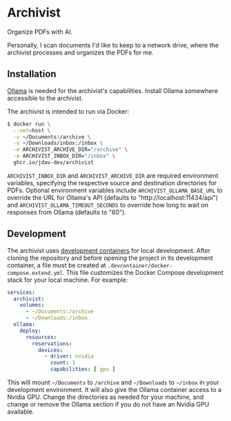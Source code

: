 # Archivist

Organize PDFs with AI.

Personally, I scan documents I'd like to keep to a network drive, where the archivist processes
and organizes the PDFs for me.

## Installation

[Ollama](https://ollama.com/) is needed for the archivist's capabilities.  Install Ollama
somewhere accessible to the archivist.

The archivist is intended to run via Docker:

```sh
$ docker run \
  --net=host \
  -v ~/Documents:/archive \
  -v ~/Downloads/inbox:/inbox \
  -e ARCHIVIST_ARCHIVE_DIR="/archive" \
  -e ARCHIVIST_INBOX_DIR="/inbox" \
  ghcr.io/jdav-dev/archivist
```

`ARCHIVIST_INBOX_DIR` and `ARCHIVIST_ARCHIVE_DIR` are required environment variables, specifying
the respective source and destination directories for PDFs.  Optional environment variables
include `ARCHIVIST_OLLAMA_BASE_URL` to override the URL for Ollama's API (defaults to
"http://localhost:11434/api") and `ARCHIVIST_OLLAMA_TIMEOUT_SECONDS` to override how long to wait
on responses from Ollama (defaults to "60").

## Development

The archivist uses [development containers](https://containers.dev/) for local development.  After
cloning the repository and before opening the project in its development container, a file must
be created at `.devcontainer/docker-compose.extend.yml`.  This file customizes the Docker Compose
development stack for your local machine.  For example:

```yaml
services:
  archivist:
    volumes:
      - ~/Documents:/archive
      - ~/Downloads:/inbox
  ollama:
    deploy:
      resources:
        reservations:
          devices:
            - driver: nvidia
              count: 1
              capabilities: [ gpu ]
```

This will mount `~/Documents` to `/archive` and `~/Downloads` to `~/inbox` in your development
environment.  It will also give the Ollama container access to a Nvidia GPU.  Change the
directories as needed for your machine, and change or remove the Ollama section if you do not have
an Nvidia GPU available.
